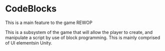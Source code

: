 # CodeBlocks
This is a main feature to the game REWOP

This is a subsystem of the game that will allow the player to create, and manipulate a script by use of block programming. This is mainly comprised of UI elementsin Unity.
